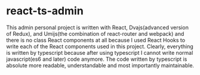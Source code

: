 # react-ts-admin

This admin personal project is written with React, Dvajs(advanced version of Redux), and Umijs(the combination of react-router
and webpack) and there is no class React components at all because I used React Hooks to write each of the React components
used in this project. Clearly, everything is written by typescript because after using typescript I cannot write normal 
javascript(es6 and later) code anymore. The code written by typescript is absolute more readable, understandable and most 
importantly maintainable.

